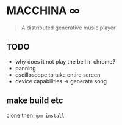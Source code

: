 # MACCHINA ∞

> A distributed generative music player

## TODO

- why does it not play the bell in chrome?
- panning
- oscilloscope to take entire screen
- device capabilities -> generate song

## make build etc

clone
then `npm install`
